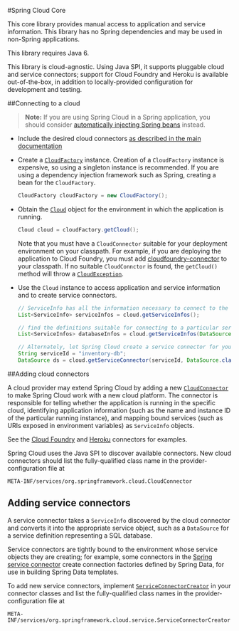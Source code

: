 #Spring Cloud Core

This core library provides manual access to application and service information. This library
has no Spring dependencies and may be used in non-Spring applications.

This library requires Java 6.

This library is cloud-agnostic. Using Java SPI, it supports pluggable cloud and service
connectors; support for Cloud Foundry and Heroku is available out-of-the-box, in addition to
locally-provided configuration for development and testing.

##Connecting to a cloud

> **Note:** If you are using Spring Cloud in a Spring application, you should consider
[automatically injecting Spring beans](../spring-cloud-spring-service-connector) instead.

* Include the desired cloud connectors [as described in the main documentation](../#including-cloud-connectors)

* Create a [`CloudFactory`](src/main/java/org/springframework/cloud/CloudFactory.java) instance.
  Creation of a `CloudFactory` instance is expensive, so using a singleton instance is recommended.
  If you are using a dependency injection framework such as Spring, creating a bean for the `CloudFactory`.

    ```java
    CloudFactory cloudFactory = new CloudFactory();
    ```

* Obtain the [`Cloud`](src/main/java/org/springframework/cloud/Cloud.java) object for the environment
  in which the application is running.

    ```java
    Cloud cloud = cloudFactory.getCloud();
    ```
  Note that you must have a `CloudConnector` suitable for your deployment environment on your classpath.
  For example, if you are deploying the application to Cloud Foundry, you must add [cloudfoundry-connector](../spring-cloud-cloudfoundry-connector)
  to your classpath. If no suitable `CloudConnctor` is found, the `getCloud()` method will throw a [
  `CloudException`](../spring-cloud-core/src/main/java/org/springframework/cloud/CloudException.java).

* Use the `Cloud` instance to access application and service information and to create service
  connectors.

    ```java
    // ServiceInfo has all the information necessary to connect to the underlying service
    List<ServiceInfo> serviceInfos = cloud.getServiceInfos();
    ```

    ```java
    // find the definitions suitable for connecting to a particular service type
    List<ServiceInfos> databaseInfos = cloud.getServiceInfos(DataSource.class);
	````

    ```java
    // Alternately, let Spring Cloud create a service connector for you
    String serviceId = "inventory-db";
    DataSource ds = cloud.getServiceConnector(serviceId, DataSource.class, null /* default config */);
    ```

##Adding cloud connectors

A cloud provider may extend Spring Cloud by adding a new
[`CloudConnector`](src/main/java/org/springframework/cloud/CloudConnector.java)
to make Spring Cloud work with a new cloud platform. The connector is responsible for
telling whether the application is running in the specific cloud, identifying application
information (such as the name and instance ID of the particular running instance), and
mapping bound services (such as URIs exposed in environment variables) as `ServiceInfo` objects.

See the [Cloud Foundry](../spring-cloud-cloudfoundry-connector)
and [Heroku](../spring-cloud-heroku-connector) connectors for examples.

Spring Cloud uses the Java SPI to discover available connectors. New cloud connectors
should list the fully-qualified class name in the provider-configuration file at

```
META-INF/services/org.springframework.cloud.CloudConnector
```

## Adding service connectors

A service connector takes a `ServiceInfo` discovered by the cloud connector and converts
it into the appropriate service object, such as a `DataSource` for a service definition
representing a SQL database.

Service connectors are tightly bound to the environment whose service objects they are
creating; for example, some connectors in the
[Spring service connector](../spring-cloud-spring-service-connector) create connection
factories defined by Spring Data, for use in building Spring Data templates.

To add new service connectors, implement
[`ServiceConnectorCreator`](src/main/java/org/springframework/cloud/service/ServiceConnectorCreator.java)
in your connector classes and list the fully-qualified class names in the
provider-configuration file at

````
META-INF/services/org.springframework.cloud.service.ServiceConnectorCreator
````
